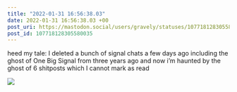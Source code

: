 ```yaml
---
title: "2022-01-31 16:56:38.03"
date: 2022-01-31 16:56:38.03 +00
post_uri: https://mastodon.social/users/gravely/statuses/107718128305580035
post_id: 107718128305580035
---
```

heed my tale: I deleted a bunch of signal chats a few days ago including the ghost of One Big Signal from three years ago and now i’m haunted by the ghost of 6 shitposts which I cannot mark as read


![](/images/107718128245873428.jpg)

